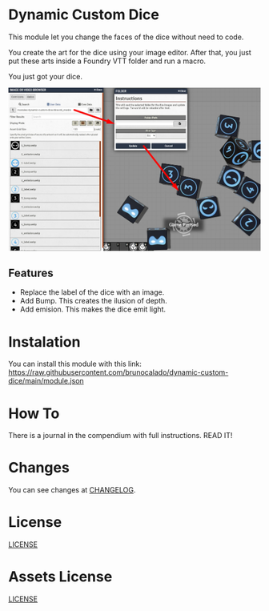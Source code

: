# Dynamic Custom Dice
This module let you change the faces of the dice without need to code.

You create the art for the dice using your image editor. After that, you just put these arts inside a Foundry VTT folder and run a macro. 

You just got your dice.

<p align="center">
  <img width="700" src="docs/docs_demo.webp">
</p>

## Features
- Replace the label of the dice with an image.
- Add Bump. This creates the ilusion of depth.
- Add emision. This makes the dice emit light.

# Instalation
You can install this module with this link: https://raw.githubusercontent.com/brunocalado/dynamic-custom-dice/main/module.json

# How To
There is a journal in the compendium with full instructions. READ IT!

# Changes
You can see changes at [CHANGELOG](CHANGELOG.md).

# License
[LICENSE](https://github.com/brunocalado/dynamic-custom-dice/blob/main/LICENSE.md)

# Assets License
[LICENSE](https://github.com/brunocalado/dynamic-custom-dice/blob/main/LICENSE-ASSETS.md)
